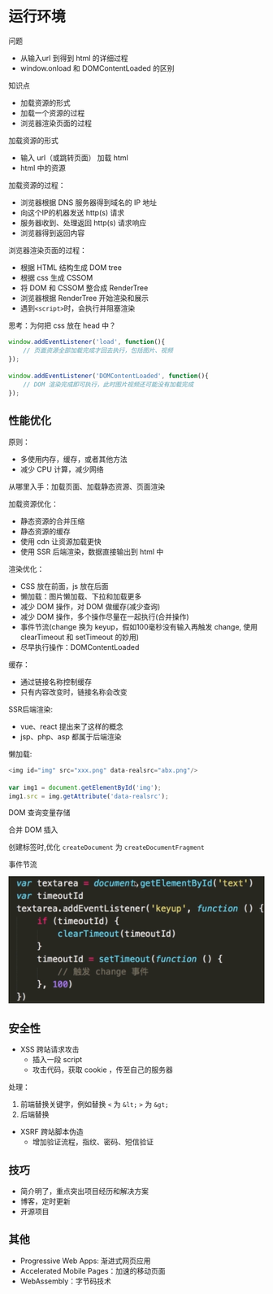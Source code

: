# 运行环境

问题
- 从输入url 到得到 html 的详细过程
- window.onload 和 DOMContentLoaded 的区别

知识点
- 加载资源的形式
- 加载一个资源的过程
- 浏览器渲染页面的过程

加载资源的形式
- 输入 url（或跳转页面） 加载 html
- html 中的资源

加载资源的过程：
- 浏览器根据 DNS 服务器得到域名的 IP 地址
- 向这个IP的机器发送 http(s) 请求
- 服务器收到、处理返回 http(s) 请求响应
- 浏览器得到返回内容

浏览器渲染页面的过程：
- 根据 HTML 结构生成 DOM tree
- 根据 css 生成 CSSOM
- 将 DOM 和 CSSOM 整合成 RenderTree
- 浏览器根据 RenderTree 开始渲染和展示
- 遇到`<script>`时，会执行并阻塞渲染


思考：为何把 css 放在 head 中？

```js
window.addEventListener('load', function(){
    // 页面资源全部加载完成才回去执行，包括图片、视频
});

window.addEventListener('DOMContentLoaded', function(){
    // DOM 渲染完成即可执行，此时图片视频还可能没有加载完成
});
```

## 性能优化

原则：
- 多使用内存，缓存，或者其他方法
- 减少 CPU 计算，减少网络

从哪里入手：加载页面、加载静态资源、页面渲染

加载资源优化：
- 静态资源的合并压缩
- 静态资源的缓存
- 使用 cdn 让资源加载更快
- 使用 SSR 后端渲染，数据直接输出到 html 中

渲染优化：
- CSS 放在前面，js 放在后面
- 懒加载：图片懒加载、下拉和加载更多
- 减少 DOM 操作，对 DOM 做缓存(减少查询)
- 减少 DOM 操作，多个操作尽量在一起执行(合并操作)
- 事件节流(change 换为 keyup，假如100毫秒没有输入再触发 change, 使用 clearTimeout 和 setTimeout 的妙用)
- 尽早执行操作：DOMContentLoaded

缓存：
- 通过链接名称控制缓存
- 只有内容改变时，链接名称会改变

SSR后端渲染:
- vue、react 提出来了这样的概念
- jsp、php、asp 都属于后端渲染

懒加载:
```js
<img id="img" src="xxx.png" data-realsrc="abx.png"/>

var img1 = document.getElementById('img');
img1.src = img.getAttribute('data-realsrc');
```

DOM 查询变量存储

合并 DOM 插入

创建标签时,优化 `createDocument` 为 `createDocumentFragment`

事件节流

![sjjl.png](./img/sjjl.png)

## 安全性

- XSS 跨站请求攻击
    - 插入一段 script
    - 攻击代码，获取 cookie ，传至自己的服务器

处理：
1. 前端替换关键字，例如替换 `<` 为 `&lt;` `>` 为 `&gt;`
2. 后端替换

- XSRF 跨站脚本伪造
    - 增加验证流程，指纹、密码、短信验证

## 技巧

- 简介明了，重点突出项目经历和解决方案
- 博客，定时更新
- 开源项目

<!-- 如何看待加班？加班就像借钱，救急不救穷
千万不可挑战面试官，不要反考面试官
学会给面试官惊喜，但不要太多
遇到不会的问题，说出知道的也可以
说说你的缺点 --- 说一下最近在学什么就可以了 -->

## 其他

- Progressive Web Apps: 渐进式网页应用
- Accelerated Mobile Pages：加速的移动页面
- WebAssembly：字节码技术
